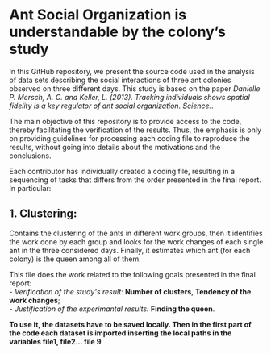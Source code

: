 # Ant Social Organization is understandable by the colony’s study
In this GitHub repository, we present the source code used in the analysis of data sets describing the social interactions of three ant colonies observed on three different days. This study is based on the paper _Danielle P. Mersch, A. C. and Keller, L. (2013). Tracking individuals shows spatial fidelity is a key regulator of ant social organization. Science._.

The main objective of this repository is to provide access to the code, thereby facilitating the verification of the results. Thus, the emphasis is only on providing guidelines for processing each coding file to reproduce the results, without going into details about the motivations and the conclusions.

Each contributor has individually created a coding file,  resulting in a sequencing of tasks that differs from the order presented in the final report. In particular:
## 1.  Clustering:
   Contains the clustering of the ants in different work groups, then it identifies the work done by each group and looks for the work changes of each single ant in the three considered days. Finally, it estimates which ant (for each colony) is the queen among all of them.

   This file does the work related to the following goals presented in the final report: \
     - _Verification of the study's result:_ **Number of clusters**,  **Tendency of the work changes**; \
     - _Justification of the experimantal results:_ **Finding the queen**.

   **To use it, the datasets have to be saved locally. Then in the first part of the code each dataset is imported inserting the local paths in the variables file1, file2... file 9**

